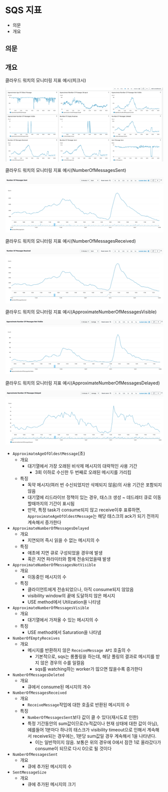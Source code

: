 # SQS 지표

- 의문
- 개요

## 의문

## 개요

클라우드 워치의 모니터링 지표 예시(피크시)

![](./images/sqs/cloud_watch1.png)

클라우드 워치의 모니터링 지표 예시(NumberOfMessagesSent)

![](./images/sqs/cloud_watch2.png)

클라우드 워치의 모니터링 지표 예시(NumberOfMessagesReceived)

![](./images/sqs/cloud_watch3.png)

클라우드 워치의 모니터링 지표 예시(ApproximateNumberOfMessagesVisible)

![](./images/sqs/cloud_watch4.png)

클라우드 워치의 모니터링 지표 예시(ApproximateNumberOfMessagesDelayed)

![](./images/sqs/cloud_watch5.png)

- `ApproximateAgeOfOldestMessage`(초)
  - 개요
    - 대기열에서 가장 오래된 비삭제 메시지의 대략적인 사용 기간
      - 3회 이하로 수신한 두 번째로 오래된 메시지를 가리킴
  - 특징
    - 독약 메시지(여러 번 수신되었지만 삭제되지 않음)의 사용 기간은 포함되지 않음
    - 대기열에 리드라이브 정책이 있는 경우, 태스크 생성 ~ 데드레터 큐로 이동할때까지의 기간이 표시됨
    - 만약, 특정 task가 consume되지 않고 receive이후 표류하면, `ApproximateAgeOfOldestMessage`는 해당 태스크의 ack가 되기 전까지 계속해서 증가한다
- `ApproximateNumberOfMessagesDelayed`
  - 개요
    - 지연되어 즉시 읽을 수 없는 메시지의 수
  - 특징
    - 애초에 지연 큐로 구성되었을 경우에 발생
    - 혹은 지연 파라미터와 함께 전송되었을때 발생
- `ApproximateNumberOfMessagesNotVisible`
  - 개요
    - 이동중인 메시지의 수
  - 특징
    - 클라이언트에게 전송되었으나, 아직 consume되지 않았음
    - visibility window의 끝에 도달하지 않은 메시지
    - USE method에서 Utilization을 나타냄
- `ApproximateNumberOfMessagesVisible`
  - 개요
    - 대기열에서 가져올 수 있는 메시지의 수
  - 특징
    - USE method에서 Saturation을 나타냄
- `NumberOfEmptyReceives`
  - 개요
    - 메시지를 반환하지 않은 `ReceiveMessage API` 호출의 수
      - 기본적으로, sqs는 롱폴링을 하는데, 해당 폴링의 결과로 메시지를 받지 않은 경우의 수를 일컬음
      - sqs를 watching하는 worker가 많으면 많을수록 증가한다
- `NumberOfMessagesDeleted`
  - 개요
    - 큐에서 consume된 메시지의 개수
- `NumberOfMessagesReceived`
  - 개요
    - `ReceiveMessage`작업에 대한 호출로 반환된 메시지의 수
  - 특징
    - `NumberOfMessagesSent`보다 값이 클 수 있다(재시도로 인한)
    - 특정 기간동안의 sum값이므로(누적값이나 현재 상태에 대한 값이 아님), 예를들어 1분마다 하나의 태스크가 visibility timeout으로 인해서 계속해서 receive되는 경우에는, 1분당 sum값일 경우 계속해서 1을 나타낸다.
      - 이는 일반적이지 않음. 보통은 위의 경우에 0에서 잠깐 1로 올라갔다가 consume이 되므로 다시 0으로 될 것이다
- `NumberOfMessagesSent`
  - 개요
    - 큐에 추가된 메시지의 수
- `SentMessageSize`
  - 개요
    - 큐에 추가된 메시지의 크기
